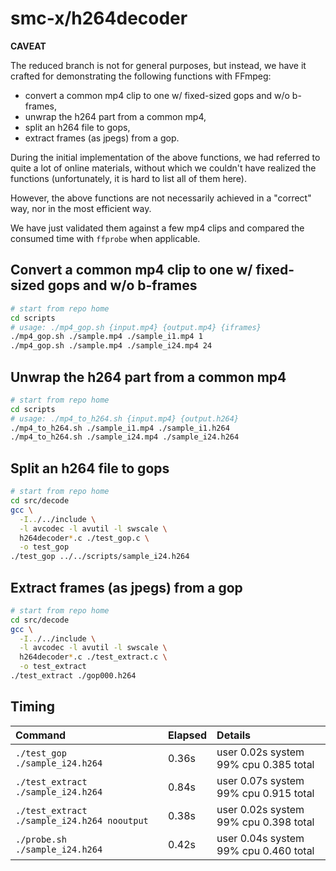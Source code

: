 smc-x/h264decoder
=================

**CAVEAT**

The reduced branch is not for general purposes, but instead, we have it crafted
for demonstrating the following functions with FFmpeg:
- convert a common mp4 clip to one w/ fixed-sized gops and w/o b-frames,
- unwrap the h264 part from a common mp4,
- split an h264 file to gops,
- extract frames (as jpegs) from a gop.

During the initial implementation of the above functions, we had referred to
quite a lot of online materials, without which we couldn't have realized the
functions (unfortunately, it is hard to list all of them here).

However, the above functions are not necessarily achieved in a "correct" way,
nor in the most efficient way.

We have just validated them against a few mp4 clips and compared the consumed
time with `ffprobe` when applicable.

## Convert a common mp4 clip to one w/ fixed-sized gops and w/o b-frames

```bash
# start from repo home
cd scripts
# usage: ./mp4_gop.sh {input.mp4} {output.mp4} {iframes}
./mp4_gop.sh ./sample.mp4 ./sample_i1.mp4 1
./mp4_gop.sh ./sample.mp4 ./sample_i24.mp4 24
```

## Unwrap the h264 part from a common mp4

```bash
# start from repo home
cd scripts
# usage: ./mp4_to_h264.sh {input.mp4} {output.h264}
./mp4_to_h264.sh ./sample_i1.mp4 ./sample_i1.h264
./mp4_to_h264.sh ./sample_i24.mp4 ./sample_i24.h264
```

## Split an h264 file to gops

```bash
# start from repo home
cd src/decode
gcc \
  -I../../include \
  -l avcodec -l avutil -l swscale \
  h264decoder*.c ./test_gop.c \
  -o test_gop
./test_gop ../../scripts/sample_i24.h264
```

## Extract frames (as jpegs) from a gop

```bash
# start from repo home
cd src/decode
gcc \
  -I../../include \
  -l avcodec -l avutil -l swscale \
  h264decoder*.c ./test_extract.c \
  -o test_extract
./test_extract ./gop000.h264
```

## Timing

| Command | Elapsed | Details |
|:--------|:--------|:--------|
| `./test_gop ./sample_i24.h264`              | 0.36s | user 0.02s system 99% cpu 0.385 total |
| `./test_extract ./sample_i24.h264`          | 0.84s | user 0.07s system 99% cpu 0.915 total |
| `./test_extract ./sample_i24.h264 nooutput` | 0.38s | user 0.02s system 99% cpu 0.398 total |
| `./probe.sh ./sample_i24.h264`              | 0.42s | user 0.04s system 99% cpu 0.460 total |
